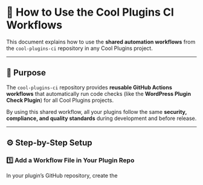 # 🧩 How to Use the Cool Plugins CI Workflows

This document explains how to use the **shared automation workflows** from the `cool-plugins-ci` repository in any Cool Plugins project.

---

## 🚀 Purpose
The `cool-plugins-ci` repository provides **reusable GitHub Actions workflows** that automatically run code checks (like the **WordPress Plugin Check Plugin**) for all Cool Plugins projects.

By using this shared workflow, all your plugins follow the same **security, compliance, and quality standards** during development and before release.

---

## ⚙️ Step-by-Step Setup

### 1️⃣ Add a Workflow File in Your Plugin Repo
In your plugin’s GitHub repository, create the
